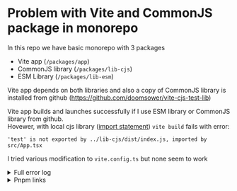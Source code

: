 # Problem with Vite and CommonJS package in monorepo

In this repo we have basic monorepo with 3 packages

- Vite app (`/packages/app`)
- CommonJS library (`/packages/lib-cjs`)
- ESM Library (`/packages/lib-esm`)

Vite app depends on both libraries and also a copy of CommonJS library is installed from github (https://github.com/doomsower/vite-cjs-test-lib)

Vite app builds and launches successfully if I use ESM library or CommonJS library from github.  
Hovewer, with local cjs library ([import statement](https://github.com/doomsower/vite-mono-test/blob/master/packages/app/src/App.tsx#L4)) `vite build` fails with error:

`'test' is not exported by ../lib-cjs/dist/index.js, imported by src/App.tsx`

I tried various modification to `vite.config.ts` but none seem to work

<details>
  <summary>Full error log</summary>
  
  ```
  pnpm build                                                                          20:56:16 
  
  > @vite-mono/app@0.0.0 build /Volumes/Projects/_temp/vite-mono/packages/app
  > tsc && vite build
  
  vite v2.6.14 building for production...
  transforming (30) ../../node_modules/.pnpm/scheduler@0.20.2/node_modules/scheduler/cjs/scheduler.production.min.jsError when using sourcemap for reporting an error:   Can't resolve original location of error.
  ✓ 34 modules transformed.
  'test' is not exported by ../lib-cjs/dist/index.js, imported by src/App.tsx
  file: /Volumes/Projects/_temp/vite-mono/packages/app/src/App.tsx:4:9
  2: import logo from "./logo.svg";
  3: import "./App.css";
  4: import { test } from "@vite-mono/lib-cjs";
              ^
  5: import { jsx as _jsx } from "react/jsx-runtime";
  6: import { jsxs as _jsxs } from "react/jsx-runtime";
  error during build:
  Error: 'test' is not exported by ../lib-cjs/dist/index.js, imported by src/App.tsx
      at error (/Volumes/Projects/_temp/vite-mono/node_modules/.pnpm/rollup@2.60.0/node_modules/rollup/dist/shared/rollup.js:158:30)
      at Module.error (/Volumes/Projects/_temp/vite-mono/node_modules/.pnpm/rollup@2.60.0/node_modules/rollup/dist/shared/rollup.js:12382:16)
      at Module.traceVariable (/Volumes/Projects/_temp/vite-mono/node_modules/.pnpm/rollup@2.60.0/node_modules/rollup/dist/shared/rollup.js:12767:29)
      at ModuleScope.findVariable (/Volumes/Projects/_temp/vite-mono/node_modules/.pnpm/rollup@2.60.0/node_modules/rollup/dist/shared/rollup.js:11559:39)
      at FunctionScope.findVariable (/Volumes/Projects/_temp/vite-mono/node_modules/.pnpm/rollup@2.60.0/node_modules/rollup/dist/shared/rollup.js:6930:38)
      at ChildScope.findVariable (/Volumes/Projects/_temp/vite-mono/node_modules/.pnpm/rollup@2.60.0/node_modules/rollup/dist/shared/rollup.js:6930:38)
      at Identifier.bind (/Volumes/Projects/_temp/vite-mono/node_modules/.pnpm/rollup@2.60.0/node_modules/rollup/dist/shared/rollup.js:6419:40)
      at CallExpression.bind (/Volumes/Projects/_temp/vite-mono/node_modules/.pnpm/rollup@2.60.0/node_modules/rollup/dist/shared/rollup.js:5025:23)
      at CallExpression.bind (/Volumes/Projects/_temp/vite-mono/node_modules/.pnpm/rollup@2.60.0/node_modules/rollup/dist/shared/rollup.js:9396:15)
      at TemplateLiteral.bind (/Volumes/Projects/_temp/vite-mono/node_modules/.pnpm/rollup@2.60.0/node_modules/rollup/dist/shared/rollup.js:5021:31)
   ELIFECYCLE  Command failed with exit code 1.
  ```
</details>

<details>
  <summary>Pnpm links</summary>

```
ls -la node_modules/@vite-mono                                                        20:49:33 
total 24
drwxr-xr-x   5 doomsower  admin  170 Nov 13 20:47 .
drwxr-xr-x  11 doomsower  admin  374 Nov 13 20:47 ..
lrwxr-xr-x   1 doomsower  admin   16 Nov 13 19:37 lib-cjs -> ../../../lib-cjs
lrwxr-xr-x   1 doomsower  admin  149 Nov 13 20:47 lib-cjs-remote -> ../../../../node_modules/.pnpm/github.com+doomsower+vite-cjs-test-lib@8c6e40dc2c8098d23a84f498dd1022d30f03ef3c/node_modules/@vite-mono/lib-cjs-remote
lrwxr-xr-x   1 doomsower  admin   16 Nov 13 19:37 lib-esm -> ../../../lib-esm
```

</details>
